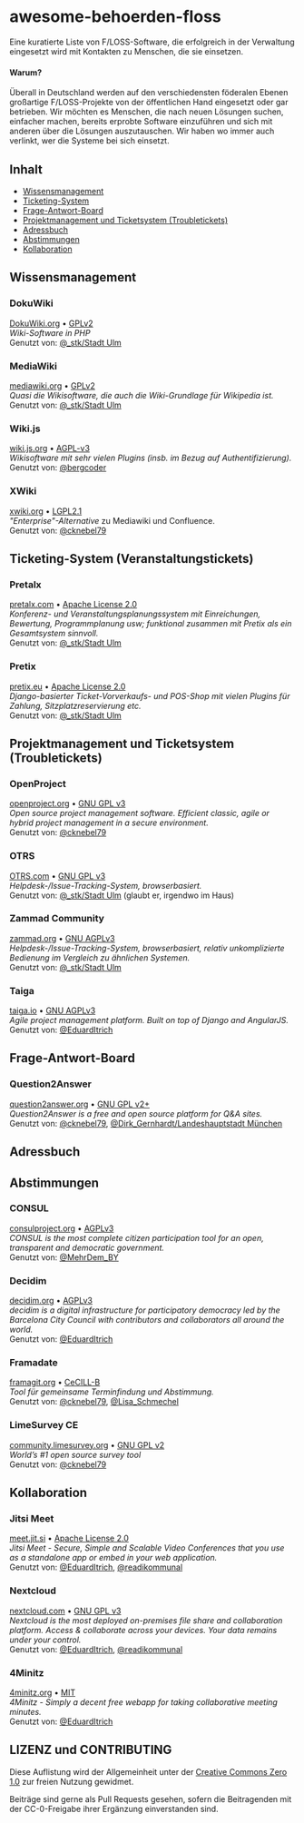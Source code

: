 # awesome-behoerden-floss
Eine kuratierte Liste von F/LOSS-Software, die erfolgreich in der Verwaltung eingesetzt wird mit Kontakten zu Menschen, die sie einsetzen.

#### Warum?

Überall in Deutschland werden auf den verschiedensten föderalen Ebenen großartige F/LOSS-Projekte von der öffentlichen Hand eingesetzt oder gar betrieben. Wir möchten es Menschen, die nach neuen Lösungen suchen, einfacher machen, bereits erprobte Software einzuführen und sich mit anderen über die Lösungen auszutauschen. Wir haben wo immer auch verlinkt, wer die Systeme bei sich einsetzt.

## Inhalt
- [Wissensmanagement](#wissensmanagement)
- [Ticketing-System](#ticketing-system-veranstaltungstickets)
- [Frage-Antwort-Board](#frage-antwort-board)
- [Projektmanagement und Ticketsystem (Troubletickets)](projektmanagement-und-ticketsystem-troubletickets)
- [Adressbuch](#adressbuch)
- [Abstimmungen](#abstimmungen)
- [Kollaboration](#kollaboration)


## Wissensmanagement

### DokuWiki
[DokuWiki.org](https://www.dokuwiki.org/dokuwiki) • [GPLv2](http://www.gnu.org/licenses/old-licenses/gpl-2.0.html)  
*Wiki-Software in PHP*  
Genutzt von: [@_stk/Stadt Ulm](https://twitter.com/_stk/status/1336452562443259907)

### MediaWiki
[mediawiki.org](https://www.mediawiki.org/wiki/MediaWiki/de) • [GPLv2](http://www.gnu.org/licenses/old-licenses/gpl-2.0.html)  
*Quasi _die_ Wikisoftware, die auch die Wiki-Grundlage für Wikipedia ist.*  
Genutzt von: [@_stk/Stadt Ulm](https://twitter.com/_stk/status/1336452562443259907)

### Wiki.js
[wiki.js.org](https://wiki.js.org/) • [AGPL-v3](https://wiki.js.org/)  
*Wikisoftware mit sehr vielen Plugins (insb. im Bezug auf Authentifizierung).*  
Genutzt von: [@bergcoder](https://twitter.com/bergcoder/status/1336399122241294340?s=20)

### XWiki
[xwiki.org](https://www.xwiki.org/) • [LGPL2.1](https://www.gnu.de/documents/lgpl-2.1.de.html)  
*"Enterprise"-Alternative* zu Mediawiki und Confluence.  
Genutzt von: [@cknebel79](https://twitter.com/cknebel79/status/1336320031668375559?s=20)

## Ticketing-System (Veranstaltungstickets)

### Pretalx
[pretalx.com](https://pretalx.com/p/about/) • [Apache License 2.0](http://www.apache.org/licenses/LICENSE-2.0.html)  
*Konferenz- und Veranstaltungsplanungssystem mit Einreichungen, Bewertung, Programmplanung usw; funktional zusammen mit Pretix als ein Gesamtsystem sinnvoll.*  
Genutzt von: [@_stk/Stadt Ulm](https://twitter.com/_stk/status/1336452562443259907)

### Pretix
[pretix.eu](https://pretix.eu/about/de/) • [Apache License 2.0](http://www.apache.org/licenses/LICENSE-2.0.html)  
*Django-basierter Ticket-Vorverkaufs- und POS-Shop mit vielen Plugins für Zahlung, Sitzplatzreservierung etc.*  
Genutzt von: [@_stk/Stadt Ulm](https://twitter.com/_stk/status/1336452562443259907)


## Projektmanagement und Ticketsystem (Troubletickets)

### OpenProject
[openproject.org](https://www.openproject.org/) • [GNU GPL v3](https://www.openproject.org/about-us/)  
*Open source project management software. Efficient classic, agile or hybrid project management in a secure environment.*  
Genutzt von: [@cknebel79](https://twitter.com/cknebel79/status/1336320031668375559?s=20)

### OTRS
[OTRS.com](https://otrs.com/de/home/) • [GNU GPL v3](https://www.openproject.org/about-us/)  
*Helpdesk-/Issue-Tracking-System, browserbasiert.*  
Genutzt von: [@_stk/Stadt Ulm](https://twitter.com/_stk/status/1336452562443259907) (glaubt er, irgendwo im Haus)

### Zammad Community
[zammad.org](https://zammad.org/) • [GNU AGPLv3](http://www.gnu.org/licenses/agpl-3.0.de.html)  
*Helpdesk-/Issue-Tracking-System, browserbasiert, relativ unkomplizierte Bedienung im Vergleich zu ähnlichen Systemen.*  
Genutzt von: [@_stk/Stadt Ulm](https://twitter.com/_stk/status/1336452562443259907)

### Taiga
[taiga.io](https://www.taiga.io/) • [GNU AGPLv3](https://github.com/taigaio/taiga-back/blob/master/LICENSE)  
*Agile project management platform. Built on top of Django and AngularJS.*  
Genutzt von: [@EduardItrich](https://twitter.com/EduardItrich)

## Frage-Antwort-Board

### Question2Answer
[question2answer.org](https://www.question2answer.org/) • [GNU GPL v2+](https://www.question2answer.org/license.php)  
*Question2Answer is a free and open source platform for Q&A sites.*  
Genutzt von: [@cknebel79](https://twitter.com/cknebel79/status/1336320031668375559?s=20), [@Dirk_Gernhardt/Landeshauptstadt München](https://twitter.com/Dirk_Gernhardt/status/1336397539386462212?s=20)

## Adressbuch
## Abstimmungen

### CONSUL
[consulproject.org](https://consulproject.org/en/) • [AGPLv3](https://github.com/consul/consul/blob/master/LICENSE-AGPLv3.txt)  
*CONSUL is the most complete citizen participation tool for an open, transparent and democratic government.*  
Genutzt von: [@MehrDem_BY](https://twitter.com/MehrDem_BY/status/1336360499181723649?s=20)

### Decidim
[decidim.org](https://decidim.org/) •  [AGPLv3](https://github.com/decidim/decidim/blob/develop/LICENSE-AGPLv3.txt)  
*decidim is a digital infrastructure for participatory democracy led by the Barcelona City Council with contributors and collaborators all around the world.*  
Genutzt von: [@EduardItrich](https://twitter.com/EduardItrich)

### Framadate
[framagit.org](https://framagit.org/framasoft/framadate/framadate/-/wikis/home) • [CeCILL-B](https://framagit.org/framasoft/framadate/framadate/-/blob/develop/LICENSE.en.txt)  
*Tool für gemeinsame Terminfindung und Abstimmung.*  
Genutzt von: [@cknebel79](https://twitter.com/cknebel79/status/1336320031668375559?s=20), [@Lisa_Schmechel](https://twitter.com/Lisa_Schmechel/status/1336316230328717312?s=20)

### LimeSurvey CE
[community.limesurvey.org](https://community.limesurvey.org/downloads/) • [GNU GPL v2](https://community.limesurvey.org/licence-trademark/)  
*World’s #1 open source survey tool*  
Genutzt von: [@cknebel79](https://twitter.com/cknebel79/status/1336320031668375559?s=20)

## Kollaboration
### Jitsi Meet
[meet.jit.si](https://meet.jit.si) • [Apache License 2.0](https://github.com/jitsi/jitsi-meet/blob/master/LICENSE)  
*Jitsi Meet - Secure, Simple and Scalable Video Conferences that you use as a standalone app or embed in your web application.*  
Genutzt von: [@EduardItrich](https://twitter.com/EduardItrich), [@readikommunal](https://twitter.com/readikommunal)

### Nextcloud
[nextcloud.com](https://nextcloud.com/) • [GNU GPL v3](https://github.com/nextcloud/server/blob/master/COPYING)  
*Nextcloud is the most deployed on-premises file share and collaboration platform. Access & collaborate across your devices. Your data remains under your control.*  
Genutzt von: [@EduardItrich](https://twitter.com/EduardItrich), [@readikommunal](https://twitter.com/readikommunal)

### 4Minitz
[4minitz.org](https://www.4minitz.com/) • [MIT](https://github.com/4minitz/4minitz/blob/develop/LICENSE.md)  
*4Minitz - Simply a decent free webapp for taking collaborative meeting minutes.*  
Genutzt von: [@EduardItrich](https://twitter.com/EduardItrich)

## LIZENZ und CONTRIBUTING

Diese Auflistung wird der Allgemeinheit unter der [Creative Commons Zero 1.0](https://creativecommons.org/publicdomain/zero/1.0/) zur freien Nutzung gewidmet. 

Beiträge sind gerne als Pull Requests gesehen, sofern die Beitragenden mit der CC-0-Freigabe ihrer Ergänzung einverstanden sind.
